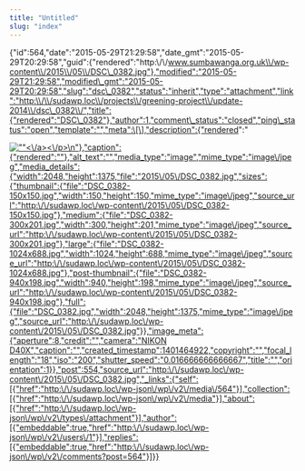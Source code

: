 ```yaml
---
title: "Untitled"
slug: "index"
---
```


{"id":564,"date":"2015-05-29T21:29:58","date\_gmt":"2015-05-29T20:29:58","guid":{"rendered":"http:\\/\\/www.sumbawanga.org.uk\\/wp-content\\/2015\\/05\\/DSC\_0382.jpg"},"modified":"2015-05-29T21:29:58","modified\_gmt":"2015-05-29T20:29:58","slug":"dsc\_0382","status":"inherit","type":"attachment","link":"http:\\/\\/sudawp.loc\\/projects\\/greening-project\\/update-2014\\/dsc\_0382\\/","title":{"rendered":"DSC\_0382"},"author":1,"comment\_status":"closed","ping\_status":"open","template":"","meta":\[\],"description":{"rendered":"

[![\"\"](\"http:\/\/sudawp.loc\/wp-content\/2015\/05\/DSC_0382-300x201.jpg\")<\\/a><\\/p>\\n"},"caption":{"rendered":""},"alt\_text":"","media\_type":"image","mime\_type":"image\\/jpeg","media\_details":{"width":2048,"height":1375,"file":"2015\\/05\\/DSC\_0382.jpg","sizes":{"thumbnail":{"file":"DSC\_0382-150x150.jpg","width":150,"height":150,"mime\_type":"image\\/jpeg","source\_url":"http:\\/\\/sudawp.loc\\/wp-content\\/2015\\/05\\/DSC\_0382-150x150.jpg"},"medium":{"file":"DSC\_0382-300x201.jpg","width":300,"height":201,"mime\_type":"image\\/jpeg","source\_url":"http:\\/\\/sudawp.loc\\/wp-content\\/2015\\/05\\/DSC\_0382-300x201.jpg"},"large":{"file":"DSC\_0382-1024x688.jpg","width":1024,"height":688,"mime\_type":"image\\/jpeg","source\_url":"http:\\/\\/sudawp.loc\\/wp-content\\/2015\\/05\\/DSC\_0382-1024x688.jpg"},"post-thumbnail":{"file":"DSC\_0382-940x198.jpg","width":940,"height":198,"mime\_type":"image\\/jpeg","source\_url":"http:\\/\\/sudawp.loc\\/wp-content\\/2015\\/05\\/DSC\_0382-940x198.jpg"},"full":{"file":"DSC\_0382.jpg","width":2048,"height":1375,"mime\_type":"image\\/jpeg","source\_url":"http:\\/\\/sudawp.loc\\/wp-content\\/2015\\/05\\/DSC\_0382.jpg"}},"image\_meta":{"aperture":8,"credit":"","camera":"NIKON D40X","caption":"","created\_timestamp":1401464922,"copyright":"","focal\_length":"18","iso":"200","shutter\_speed":"0.016666666666667","title":"","orientation":1}},"post":554,"source\_url":"http:\\/\\/sudawp.loc\\/wp-content\\/2015\\/05\\/DSC\_0382.jpg","\_links":{"self":\[{"href":"http:\\/\\/sudawp.loc\\/wp-json\\/wp\\/v2\\/media\\/564"}\],"collection":\[{"href":"http:\\/\\/sudawp.loc\\/wp-json\\/wp\\/v2\\/media"}\],"about":\[{"href":"http:\\/\\/sudawp.loc\\/wp-json\\/wp\\/v2\\/types\\/attachment"}\],"author":\[{"embeddable":true,"href":"http:\\/\\/sudawp.loc\\/wp-json\\/wp\\/v2\\/users\\/1"}\],"replies":\[{"embeddable":true,"href":"http:\\/\\/sudawp.loc\\/wp-json\\/wp\\/v2\\/comments?post=564"}\]}}](http:\/\/sudawp.loc\/wp-content\/2015\/05\/DSC_0382.jpg)